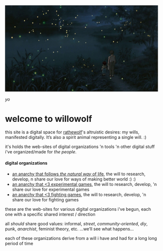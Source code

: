 
![](graveyard-of-fireflies.jpg?raw=true)

*yo*

# welcome to willowolf

this site is a digital space for [rathewolf](https://rathewolf.com)'s altruistic desires: my wills, manifested digitally. It’s also a spirit animal representing a single will. :)

it's holds the web-sites of digital organizations 'n tools 'n other digital stuff i've organized/made for *the people*.

#### digital organizations

- [an anarchy that follows *the natural way* of life](https://willowolf.com/nga), the will to research, develop, n share our love for ways of making better world :) :)
- [an anarchy that <3 experimental games](https://willowolf.com/ega), the will to research, develop, 'n share our love for experimental games
- [an anarchy that <3 fighting games](https://willowolf.com/fga), the will to research, develop, 'n share our love for fighting games

these are the web-sites for various digital organizations i've begun, each one with a specific shared interest / direction

all *should* share good values: informal, *street*, *community-oriented*, *diy*, punk, *anarchist*, feminist theory, etc. ...we’ll see what happens...

each of these organizations derive from a will i have and had for a long long period of time
